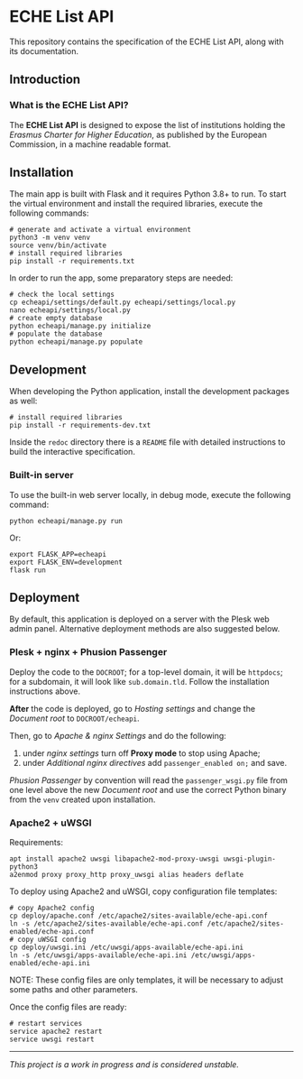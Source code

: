 # ECHE List API

This repository contains the specification of the ECHE List API, along with its documentation.

## Introduction

### What is the ECHE List API?

The **ECHE List API** is designed to expose the list of institutions holding the _Erasmus Charter for Higher Education_, as published by the European Commission, in a machine readable format.

## Installation

The main app is built with Flask and it requires Python 3.8+ to run. To start the virtual environment and install the required libraries, execute the following commands:

    # generate and activate a virtual environment
    python3 -m venv venv
    source venv/bin/activate
    # install required libraries
    pip install -r requirements.txt

In order to run the app, some preparatory steps are needed:

    # check the local settings
    cp echeapi/settings/default.py echeapi/settings/local.py
    nano echeapi/settings/local.py
    # create empty database
    python echeapi/manage.py initialize
    # populate the database
    python echeapi/manage.py populate

## Development

When developing the Python application, install the development packages as well:

    # install required libraries
    pip install -r requirements-dev.txt

Inside the `redoc` directory there is a `README` file with detailed instructions to build the interactive specification.

### Built-in server

To use the built-in web server locally, in debug mode, execute the following command:

    python echeapi/manage.py run

Or:

    export FLASK_APP=echeapi
    export FLASK_ENV=development
    flask run

## Deployment

By default, this application is deployed on a server with the Plesk web admin panel. Alternative deployment methods are also suggested below.

### Plesk + nginx + Phusion Passenger

Deploy the code to the `DOCROOT`; for a top-level domain, it will be `httpdocs`; for a subdomain, it will look like `sub.domain.tld`. Follow the installation instructions above.

**After** the code is deployed, go to _Hosting settings_ and change the _Document root_ to `DOCROOT/echeapi`.

Then, go to _Apache & nginx Settings_ and do the following:

1. under _nginx settings_ turn off __Proxy mode__ to stop using Apache;
2. under _Additional nginx directives_ add `passenger_enabled on;` and save.

_Phusion Passenger_ by convention will read the `passenger_wsgi.py` file from one level above the new _Document root_ and use the correct Python binary from the `venv` created upon installation.

### Apache2 + uWSGI

Requirements:

    apt install apache2 uwsgi libapache2-mod-proxy-uwsgi uwsgi-plugin-python3
    a2enmod proxy proxy_http proxy_uwsgi alias headers deflate

To deploy using Apache2 and uWSGI, copy configuration file templates:

    # copy Apache2 config
    cp deploy/apache.conf /etc/apache2/sites-available/eche-api.conf
    ln -s /etc/apache2/sites-available/eche-api.conf /etc/apache2/sites-enabled/eche-api.conf
    # copy uWSGI config
    cp deploy/uwsgi.ini /etc/uwsgi/apps-available/eche-api.ini
    ln -s /etc/uwsgi/apps-available/eche-api.ini /etc/uwsgi/apps-enabled/eche-api.ini

NOTE: These config files are only templates, it will be necessary to adjust some paths and other parameters.

Once the config files are ready:

    # restart services
    service apache2 restart
    service uwsgi restart


---

_This project is a work in progress and is considered unstable._
